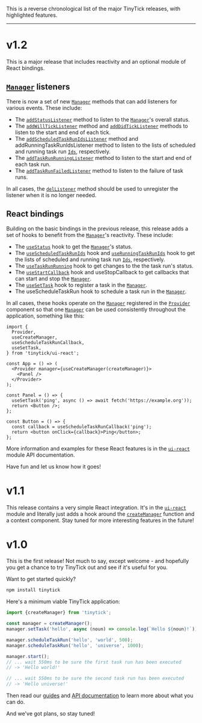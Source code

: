 <p>This is a reverse chronological list of the major TinyTick releases, with highlighted features.</p><hr><h1 id="v1-2">v1.2</h1><p>This is a major release that includes reactivity and an optional module of React bindings.</p><h2 id="manager-listeners"><a href="https://tinytick.org/api/tinytick/interfaces/manager/manager/"><code>Manager</code></a> listeners</h2><p>There is now a set of new <a href="https://tinytick.org/api/tinytick/interfaces/manager/manager/"><code>Manager</code></a> methods that can add listeners for various events. These include:</p><ul><li>The <a href="https://tinytick.org/api/tinytick/interfaces/manager/manager/methods/listener/addstatuslistener/"><code>addStatusListener</code></a> method to listen to the <a href="https://tinytick.org/api/tinytick/interfaces/manager/manager/"><code>Manager</code></a>&#x27;s overall status.</li><li>The <a href="https://tinytick.org/api/tinytick/interfaces/manager/manager/methods/listener/addwillticklistener/"><code>addWillTickListener</code></a> method and <a href="https://tinytick.org/api/tinytick/interfaces/manager/manager/methods/listener/adddidticklistener/"><code>addDidTickListener</code></a> methods to listen to the start and end of each tick.</li><li>The <a href="https://tinytick.org/api/tinytick/interfaces/manager/manager/methods/listener/addscheduledtaskrunidslistener/"><code>addScheduledTaskRunIdsListener</code></a> method and addRunningTaskRunIdsListener method to listen to the lists of scheduled and running task run <a href="https://tinytick.org/api/tinytick/type-aliases/identity/ids/"><code>Ids</code></a>, respectively.</li><li>The <a href="https://tinytick.org/api/tinytick/interfaces/manager/manager/methods/listener/addtaskrunrunninglistener/"><code>addTaskRunRunningListener</code></a> method to listen to the start and end of each task run.</li><li>The <a href="https://tinytick.org/api/tinytick/interfaces/manager/manager/methods/listener/addtaskrunfailedlistener/"><code>addTaskRunFailedListener</code></a> method to listen to the failure of task runs.</li></ul><p>In all cases, the <a href="https://tinytick.org/api/tinytick/interfaces/manager/manager/methods/listener/dellistener/"><code>delListener</code></a> method should be used to unregister the listener when it is no longer needed.</p><h2 id="react-bindings">React bindings</h2><p>Building on the basic bindings in the previous release, this release adds a set of hooks to benefit from the <a href="https://tinytick.org/api/tinytick/interfaces/manager/manager/"><code>Manager</code></a>&#x27;s reactivity. These include:</p><ul><li>The <a href="https://tinytick.org/api/ui-react/functions/manager-hooks/usestatus/"><code>useStatus</code></a> hook to get the <a href="https://tinytick.org/api/tinytick/interfaces/manager/manager/"><code>Manager</code></a>&#x27;s status.</li><li>The <a href="https://tinytick.org/api/ui-react/functions/task-run-hooks/usescheduledtaskrunids/"><code>useScheduledTaskRunIds</code></a> hook and <a href="https://tinytick.org/api/ui-react/functions/task-run-hooks/userunningtaskrunids/"><code>useRunningTaskRunIds</code></a> hook to get the lists of scheduled and running task run <a href="https://tinytick.org/api/tinytick/type-aliases/identity/ids/"><code>Ids</code></a>, respectively.</li><li>The <a href="https://tinytick.org/api/ui-react/functions/task-run-hooks/usetaskrunrunning/"><code>useTaskRunRunning</code></a> hook to get changes to the the task run&#x27;s status.</li><li>The <a href="https://tinytick.org/api/ui-react/functions/manager-hooks/usestartcallback/"><code>useStartCallback</code></a> hook and useStopCallback to get callbacks that can start and stop the <a href="https://tinytick.org/api/tinytick/interfaces/manager/manager/"><code>Manager</code></a>.</li><li>The <a href="https://tinytick.org/api/ui-react/functions/task-hooks/usesettask/"><code>useSetTask</code></a> hook to register a task in the <a href="https://tinytick.org/api/tinytick/interfaces/manager/manager/"><code>Manager</code></a>.</li><li>The useScheduleTaskRun hook to schedule a task run in the <a href="https://tinytick.org/api/tinytick/interfaces/manager/manager/"><code>Manager</code></a>.</li></ul><p>In all cases, these hooks operate on the <a href="https://tinytick.org/api/tinytick/interfaces/manager/manager/"><code>Manager</code></a> registered in the <a href="https://tinytick.org/api/ui-react/functions/context-components/provider/"><code>Provider</code></a> component so that one <a href="https://tinytick.org/api/tinytick/interfaces/manager/manager/"><code>Manager</code></a> can be used consistently throughout the application, something like this:</p>

```tsx yolo
import {
  Provider,
  useCreateManager,
  useScheduleTaskRunCallback,
  useSetTask,
} from 'tinytick/ui-react';

const App = () => (
  <Provider manager={useCreateManager(createManager)}>
    <Panel />
  </Provider>
);

const Panel = () => {
  useSetTask('ping', async () => await fetch('https://example.org'));
  return <Button />;
};

const Button = () => {
  const callback = useScheduleTaskRunCallback('ping');
  return <button onClick={callback}>Ping</button>;
};
```

<p>More information and examples for these React features is in the <a href="https://tinytick.org/api/ui-react/"><code>ui-react</code></a> module API documentation.</p><p>Have fun and let us know how it goes!</p><h1 id="v1-1">v1.1</h1><p>This release contains a very simple React integration. It&#x27;s in the <a href="https://tinytick.org/api/ui-react/"><code>ui-react</code></a> module and literally just adds a hook around the <a href="https://tinytick.org/api/tinytick/functions/creation/createmanager/"><code>createManager</code></a> function and a context component. Stay tuned for more interesting features in the future!</p><h1 id="v1-0">v1.0</h1><p>This is the first release! Not much to say, except welcome - and hopefully you get a chance to try TinyTick out and see if it&#x27;s useful for you.</p><p>Want to get started quickly?</p>

```sh
npm install tinytick
```

<p>Here&#x27;s a minimum viable TinyTick application:</p>

```js
import {createManager} from 'tinytick';

const manager = createManager();
manager.setTask('hello', async (noun) => console.log(`Hello ${noun}!`));

manager.scheduleTaskRun('hello', 'world', 500);
manager.scheduleTaskRun('hello', 'universe', 1000);

manager.start();
// ... wait 550ms to be sure the first task run has been executed
// -> 'Hello world!'

// ... wait 550ms to be sure the second task run has been executed
// -> 'Hello universe!'
```

<p>Then read our <a href="https://tinytick.org/guides/">guides</a> and <a href="https://tinytick.org/api/tinytick/interfaces/manager/manager/">API documentation</a> to learn more about what you can do.</p><p>And we&#x27;ve got plans, so stay tuned!</p>